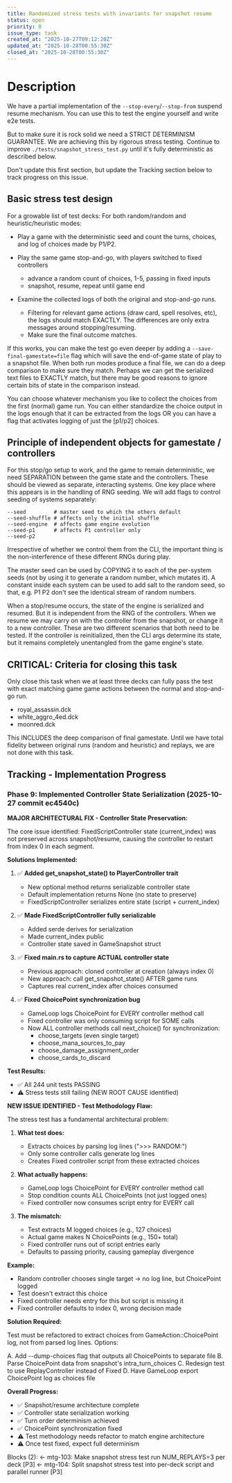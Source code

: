 ```yaml
---
title: Randomized stress tests with invariants for snapshot resume
status: open
priority: 0
issue_type: task
created_at: "2025-10-27T09:12:20Z"
updated_at: "2025-10-28T00:55:30Z"
closed_at: "2025-10-28T00:55:30Z"
---
```


# Description

We have a partial implementation of the `--stop-every`/`--stop-from` suspend resume mechanism.
You can use this to test the engine yourself and write e2e tests.

But to make sure it is rock solid we need a STRICT DETERMINISM GUARANTEE. We are
achieving this by rigorous stress testing. Continue to improve
`./tests/snapshot_stress_test.py` until it's fully deterministic as described
below.

Don't update this first section, but update the Tracking section below to track
progress on this issue.

## Basic stress test design

For a growable list of test decks:
 For both random/random and heuristic/heuristic modes:
 - Play a game with the deterministic seed and count the turns,
   choices, and log of choices made by P1/P2.
 - Play the same game stop-and-go, with players switched to fixed controllers
    - advance a random count of choices, 1-5, passing in fixed inputs
    - snapshot, resume, repeat until game end

 - Examine the collected logs of both the original and stop-and-go runs.
   - Filtering for relevant game actions (draw card, spell resolves, etc),
     the logs should match EXACTLY. The differences are only extra messages around stopping/resuming.
   - Make sure the final outcome matches.

If this works, you can make the test go even deeper by adding a
`--save-final-gamestate=file` flag which will save the end-of-game state of play
to a snapshot file. When both run modes produce a final file, we can do a deep
comparison to make sure they match. Perhaps we can get the serialized text files
to EXACTLY match, but there may be good reasons to ignore certain bits of state
in the comparison instead.

You can choose whatever mechanism you like to collect the choices from the first
(normal) game run. You can either standardize the choice output in the logs
enough that it can be extracted from the logs OR you can have a flag that
activates logging of just the [p1/p2] choices.

## Principle of independent objects for gamestate / controllers

For this stop/go setup to work, and the game to remain deterministic, we need
SEPARATION between the game state and the controllers. These should be viewed as
separate, interacting systems. One key place where this appears is in the
handling of RNG seeding. We will add flags to control seeding of systems separately:

```
--seed         # master seed to which the others default
--seed-shuffle # affects only the initial shuffle
--seed-engine  # affects game engine evolution
--seed-p1      # affects P1 controller only
--seed-p2
```

Irrespective of whether we control them from the CLI, the important thing is the 
non-interference of these different RNGs during play.

The master seed can be used by COPYING it to each of the per-system seeds (not
by using it to generate a random number, which mutates it). A constant inside
each system can be used to add salt to the random seed, so that, e.g. P1 P2
don't see the identical stream of random numbers.

When a stop/resume occurs, the state of the engine is serialized and resumed.
But it is independent from the RNG of the controllers. When we resume we 
may carry on with the controller from the snapshot, or change it to a new controller.
These are two different scenarios that both need to be tested.
If the controller is reinitialized, then the CLI args determine its state, but it
remains completely unentangled from the game engine's state.


## CRITICAL: Criteria for closing this task

Only close this task when we at least three decks can fully pass the test with
exact matching game game actions between the normal and stop-and-go run.
- royal_assassin.dck
- white_aggro_4ed.dck
- moonred.dck

This INCLUDES the deep comparison of final gamestate. Until we have total fidelity between original runs (random and heuristic) and replays, we are not done with this task.

## Tracking - Implementation Progress

### Phase 9: Implemented Controller State Serialization (2025-10-27 commit ec4540c)

**MAJOR ARCHITECTURAL FIX - Controller State Preservation:**

The core issue identified: FixedScriptController state (current_index) was not preserved across snapshot/resume, causing the controller to restart from index 0 in each segment.

**Solutions Implemented:**

1. ✅ **Added get_snapshot_state() to PlayerController trait**
   - New optional method returns serializable controller state
   - Default implementation returns None (no state to preserve)
   - FixedScriptController serializes entire state (script + current_index)

2. ✅ **Made FixedScriptController fully serializable**  
   - Added serde derives for serialization
   - Made current_index public
   - Controller state saved in GameSnapshot struct

3. ✅ **Fixed main.rs to capture ACTUAL controller state**
   - Previous approach: cloned controller at creation (always index 0)
   - New approach: call get_snapshot_state() AFTER game runs
   - Captures real current_index after choices consumed

4. ✅ **Fixed ChoicePoint synchronization bug**
   - GameLoop logs ChoicePoint for EVERY controller method call
   - Fixed controller was only consuming script for SOME calls
   - Now ALL controller methods call next_choice() for synchronization:
     - choose_targets (even single target)
     - choose_mana_sources_to_pay  
     - choose_damage_assignment_order
     - choose_cards_to_discard

**Test Results:**
- ✅ All 244 unit tests PASSING
- ⚠️ Stress tests still failing (NEW ROOT CAUSE identified)

**NEW ISSUE IDENTIFIED - Test Methodology Flaw:**

The stress test has a fundamental architectural problem:

1. **What test does:**
   - Extracts choices by parsing log lines (">>> RANDOM:")
   - Only some controller calls generate log lines
   - Creates Fixed controller script from these extracted choices

2. **What actually happens:**
   - GameLoop logs ChoicePoint for EVERY controller method call
   - Stop condition counts ALL ChoicePoints (not just logged ones)
   - Fixed controller now consumes script entry for EVERY call

3. **The mismatch:**
   - Test extracts M logged choices (e.g., 127 choices)
   - Actual game makes N ChoicePoints (e.g., 150+ total)
   - Fixed controller runs out of script entries early
   - Defaults to passing priority, causing gameplay divergence

**Example:**
- Random controller chooses single target → no log line, but ChoicePoint logged
- Test doesn't extract this choice
- Fixed controller needs entry for this but script is missing it
- Fixed controller defaults to index 0, wrong decision made

**Solution Required:**

Test must be refactored to extract choices from GameAction::ChoicePoint log, not from parsed log lines. Options:

A. Add --dump-choices flag that outputs all ChoicePoints to separate file
B. Parse ChoicePoint data from snapshot's intra_turn_choices
C. Redesign test to use ReplayController instead of Fixed
D. Have GameLoop export ChoicePoint log as choices file

**Overall Progress:**
- ✅ Snapshot/resume architecture complete
- ✅ Controller state serialization working  
- ✅ Turn order determinism achieved
- ✅ ChoicePoint synchronization fixed
- ⚠️ Test methodology needs refactor to match engine architecture
- ⚠️ Once test fixed, expect full determinism

Blocks (2):
  ← mtg-103: Make snapshot stress test run NUM_REPLAYS=3 per deck [P3]
  ← mtg-104: Split snapshot stress test into per-deck script and parallel runner [P3]
